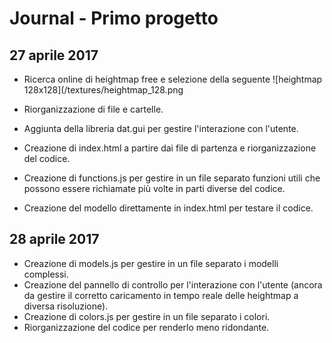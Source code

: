 # Journal - Primo progetto

## 27 aprile 2017

- Ricerca online di heightmap free e selezione della seguente
![heightmap 128x128](/textures/heightmap_128.png

- Riorganizzazione di file e cartelle.
- Aggiunta della libreria dat.gui per gestire l'interazione con l'utente.
- Creazione di index.html a partire dai file di partenza e riorganizzazione del codice.
- Creazione di functions.js per gestire in un file separato funzioni utili che possono essere richiamate più volte in parti diverse del codice.
- Creazione del modello direttamente in index.html per testare il codice.

## 28 aprile 2017

- Creazione di models.js per gestire in un file separato i modelli complessi.
- Creazione del pannello di controllo per l'interazione con l'utente (ancora da gestire il corretto caricamento in tempo reale delle heightmap a diversa risoluzione).
- Creazione di colors.js per gestire in un file separato i colori.
- Riorganizzazione del codice per renderlo meno ridondante.
